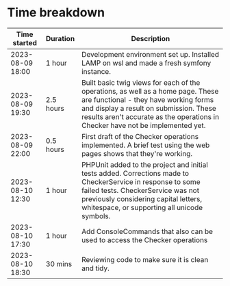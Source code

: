 # Time breakdown

| Time started | Duration | Description |
| ------------ | -------- | ----------- |
| 2023-08-09 18:00  | 1 hour | Development environment set up. Installed LAMP on wsl and made a fresh symfony instance. |
| 2023-08-09 19:30  | 2.5 hours | Built basic twig views for each of the operations, as well as a home page. These are functional - they have working forms and display a result on submission. These results aren't accurate as the operations in Checker have not be implemented yet. |
| 2023-08-09 22:00  | 0.5 hours | First draft of the Checker operations implemented. A brief test using the web pages shows that they're working. |
| 2023-08-10 12:30  | 1 hour | PHPUnit added to the project and initial tests added. Corrections made to CheckerService in response to some failed tests. CheckerService was not previously considering capital letters, whitespace, or supporting all unicode symbols. |
| 2023-08-10 17:30  | 1 hour | Add ConsoleCommands that also can be used to access the Checker operations |
| 2023-08-10 18:30  | 30 mins | Reviewing code to make sure it is clean and tidy. |
